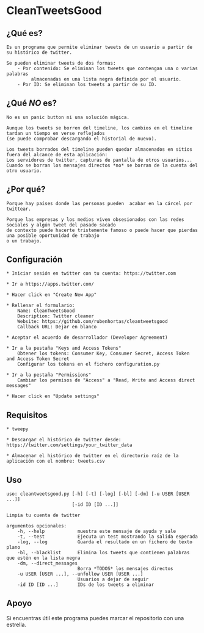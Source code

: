 # CleanTweetsGood

## ¿Qué es?
    Es un programa que permite eliminar tweets de un usuario a partir de su histórico de twitter.
    
    Se pueden eliminar tweets de dos formas:
        - Por contenido: Se eliminan los tweets que contengan una o varias palabras
             almacenadas en una lista negra definida por el usuario.
        - Por ID: Se eliminan los tweets a partir de su ID.

## ¿Qué *NO* es?
    No es un panic button ni una solución mágica. 
    
    Aunque los tweets se borren del timeline, los cambios en el timeline tardan un tiempo en verse reflejados
    (se puede comprobar descargando el historial de nuevo).
    
    Los tweets borrados del timeline pueden quedar almacenados en sitios fuera del alcance de esta aplicación:
    Los servidores de twitter, capturas de pantalla de otros usuarios... 
    Cuando se borran los mensajes directos *no* se borran de la cuenta del otro usuario.
    
## ¿Por qué?
    Porque hay países donde las personas pueden  acabar en la cárcel por twittear.
    
    Porque las empresas y los medios viven obsesionados con las redes sociales y algún tweet del pasado sacado 
    de contexto puede hacerte tristemente famoso o puede hacer que pierdas una posible oportunidad de trabajo
    o un trabajo.


## Configuración
    * Iniciar sesión en twitter con tu cuenta: https://twitter.com
    
    * Ir a https://apps.twitter.com/
    
    * Hacer click en "Create New App"
    
    * Rellenar el formulario:
        Name: CleanTweetsGood
        Description: Twitter cleaner
        Website: https://github.com/rubenhortas/cleantweetsgood
        Callback URL: Dejar en blanco
    
    * Aceptar el acuerdo de desarrollador (Developer Agreement)
    
    * Ir a la pestaña "Keys and Access Tokens"
        Obtener los tokens: Consumer Key, Consumer Secret, Access Token and Access Token Secret
        Configurar los tokens en el fichero configuration.py
    
    * Ir a la pestaña "Permissions"
        Cambiar los permisos de "Access" a "Read, Write and Access direct messages"
    
    * Hacer click en "Update settings"


## Requisitos
    * tweepy
    
    * Descargar el histórico de twitter desde: https://twitter.com/settings/your_twitter_data
    
    * Almacenar el histórico de twitter en el directorio raíz de la aplicación con el nombre: tweets.csv

## Uso
    uso: cleantweetsgood.py [-h] [-t] [-log] [-bl] [-dm] [-u USER [USER ...]]
                            [-id ID [ID ...]]
    
    Limpia tu cuenta de twitter
    
    argumentos opcionales:
        -h, --help            muestra este mensaje de ayuda y sale
        -t, --test            Ejecuta un test mostrando la salida esperada
        -log, --log           Guarda el resultado en un fichero de texto plano
        -bl, --blacklist      Elimina los tweets que contienen palabras que estén en la lista negra
        -dm, --direct_messages
                              Borra *TODOS* los mensajes directos
        -u USER [USER ...], --unfollow USER [USER ...]
                              Usuarios a dejar de seguir
        -id ID [ID ...]       IDs de los tweets a eliminar

## Apoyo
Si encuentras útil este programa puedes marcar el repositorio con una estrella.

